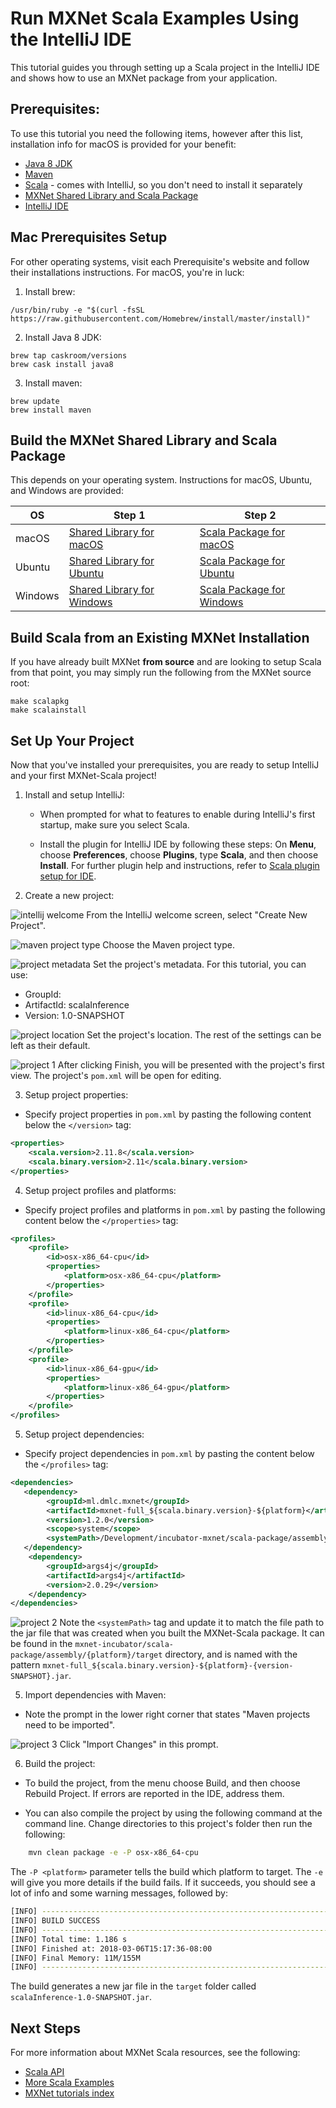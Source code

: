 # Run MXNet Scala Examples Using the IntelliJ IDE

This tutorial guides you through setting up a Scala project in the IntelliJ IDE and shows how to use an MXNet package from your application.

## Prerequisites:
To use this tutorial you need the following items, however after this list, installation info for macOS is provided for your benefit:

- [Java 8 JDK](http://www.oracle.com/technetwork/java/javase/downloads/index.html)
- [Maven](https://maven.apache.org/install.html)
- [Scala](https://www.scala-lang.org/download/) - comes with IntelliJ, so you don't need to install it separately
- [MXNet Shared Library and Scala Package](#build-the-mxnet-shared-library-and-scala-package)
- [IntelliJ IDE](https://www.jetbrains.com/idea/)

## Mac Prerequisites Setup

For other operating systems, visit each Prerequisite's website and follow their installations instructions. For macOS, you're in luck:

1. Install brew:
```
/usr/bin/ruby -e "$(curl -fsSL https://raw.githubusercontent.com/Homebrew/install/master/install)"
```

2. Install Java 8 JDK:
```
brew tap caskroom/versions
brew cask install java8
```

3. Install maven:
```
brew update
brew install maven
```

## Build the MXNet Shared Library and Scala Package

This depends on your operating system. Instructions for macOS, Ubuntu, and Windows are provided:


OS | Step 1 | Step 2
---|---|---
macOS | [Shared Library for macOS](http://mxnet.incubator.apache.org/install/osx_setup.html#build-the-shared-library) | [Scala Package for macOS](http://mxnet.incubator.apache.org/install/osx_setup.html#install-the-mxnet-package-for-scala)
Ubuntu | [Shared Library for Ubuntu](http://mxnet.incubator.apache.org/install/ubuntu_setup.html#installing-mxnet-on-ubuntu) | [Scala Package for Ubuntu](http://mxnet.incubator.apache.org/install/ubuntu_setup.html#install-the-mxnet-package-for-scala)
Windows | [Shared Library for Windows](http://mxnet.incubator.apache.org/install/windows_setup.html#build-the-shared-library) | [Scala Package for Windows](http://mxnet.incubator.apache.org/install/windows_setup.html#installing-the-mxnet-package-for-scala)


## Build Scala from an Existing MXNet Installation
If you have already built MXNet **from source** and are looking to setup Scala from that point, you may simply run the following from the MXNet source root:

```
make scalapkg
make scalainstall
```

## Set Up Your Project

Now that you've installed your prerequisites, you are ready to setup IntelliJ and your first MXNet-Scala project!

1. Install and setup IntelliJ:
    - When prompted for what to features to enable during IntelliJ's first startup, make sure you select Scala.

    - Install the plugin for IntelliJ IDE by following these steps:
   On **Menu**, choose **Preferences**, choose **Plugins**, type **Scala**, and then choose **Install**. For further plugin help and instructions, refer to [Scala plugin setup for IDE](https://www.jetbrains.com/help/idea/scala.html).

2. Create a new project:

![intellij welcome](https://raw.githubusercontent.com/dmlc/web-data/master/mxnet/scala/intellij-welcome.png)
From the IntelliJ welcome screen, select "Create New Project".

![maven project type](https://raw.githubusercontent.com/dmlc/web-data/master/mxnet/scala/intellij-project-type.png)
Choose the Maven project type.

![project metadata](https://raw.githubusercontent.com/dmlc/web-data/master/mxnet/scala/intellij-project-metadata.png)
Set the project's metadata. For this tutorial, you can use:
* GroupId: <your-name>
* ArtifactId: scalaInference
* Version: 1.0-SNAPSHOT

![project location](https://raw.githubusercontent.com/dmlc/web-data/master/mxnet/scala/intellij-project-location.png)
Set the project's location. The rest of the settings can be left as their default.

![project 1](https://raw.githubusercontent.com/dmlc/web-data/master/mxnet/scala/intellij-project-1.png)
After clicking Finish, you will be presented with the project's first view.
The project's `pom.xml` will be open for editing.

3. Setup project properties:

  - Specify project properties in `pom.xml` by pasting the following content below the `</version>` tag:

```xml
<properties>
    <scala.version>2.11.8</scala.version>
    <scala.binary.version>2.11</scala.binary.version>
</properties>
```

4. Setup project profiles and platforms:

  - Specify project profiles and platforms in `pom.xml` by pasting the following content below the `</properties>` tag:

```xml
<profiles>
    <profile>
        <id>osx-x86_64-cpu</id>
        <properties>
            <platform>osx-x86_64-cpu</platform>
        </properties>
    </profile>
    <profile>
        <id>linux-x86_64-cpu</id>
        <properties>
            <platform>linux-x86_64-cpu</platform>
        </properties>
    </profile>
    <profile>
        <id>linux-x86_64-gpu</id>
        <properties>
            <platform>linux-x86_64-gpu</platform>
        </properties>
    </profile>
</profiles>
```

5. Setup project dependencies:

  - Specify project dependencies in `pom.xml` by pasting the content below the `</profiles>` tag:

```xml
<dependencies>
   <dependency>
        <groupId>ml.dmlc.mxnet</groupId>
        <artifactId>mxnet-full_${scala.binary.version}-${platform}</artifactId>
        <version>1.2.0</version>
        <scope>system</scope>
        <systemPath>/Development/incubator-mxnet/scala-package/assembly/osx-x86_64-cpu/target/mxnet-full_2.11-osx-x86_64-cpu-1.2.0-SNAPSHOT.jar</systemPath>
   </dependency>
    <dependency>
        <groupId>args4j</groupId>
        <artifactId>args4j</artifactId>
        <version>2.0.29</version>
    </dependency>
</dependencies>
```

![project 2](https://raw.githubusercontent.com/dmlc/web-data/master/mxnet/scala/intellij-project-2.png)
Note the `<systemPath>` tag and update it to match the file path to the jar file that was created when you built the MXNet-Scala package. It can be found in the `mxnet-incubator/scala-package/assembly/{platform}/target` directory, and is named with the pattern `mxnet-full_${scala.binary.version}-${platform}-{version-SNAPSHOT}.jar`.

5. Import dependencies with Maven:

  - Note the prompt in the lower right corner that states "Maven projects need to be imported".

![project 3](https://raw.githubusercontent.com/dmlc/web-data/master/mxnet/scala/intellij-project-3.png)
Click "Import Changes" in this prompt.

6. Build the project:
- To build the project, from the menu choose Build, and then choose Rebuild Project. If errors are reported in the IDE, address them.

- You can also compile the project by using the following command at the command line. Change directories to this project's folder then run the following:

```bash
    mvn clean package -e -P osx-x86_64-cpu
```
The `-P <platform>` parameter tells the build which platform to target.
The `-e` will give you more details if the build fails. If it succeeds, you should see a lot of info and some warning messages, followed by:

```bash
[INFO] ------------------------------------------------------------------------
[INFO] BUILD SUCCESS
[INFO] ------------------------------------------------------------------------
[INFO] Total time: 1.186 s
[INFO] Finished at: 2018-03-06T15:17:36-08:00
[INFO] Final Memory: 11M/155M
[INFO] ------------------------------------------------------------------------
```
The build generates a new jar file in the `target` folder called `scalaInference-1.0-SNAPSHOT.jar`.

## Next Steps
For more information about MXNet Scala resources, see the following:

* [Scala API](http://mxnet.io/api/scala/)
* [More Scala Examples](https://github.com/dmlc/mxnet/tree/master/scala-package/examples/)
* [MXNet tutorials index](http://mxnet.io/tutorials/index.html)

